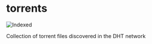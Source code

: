 torrents 
========
![Indexed](https://img.shields.io/badge/indexed-122734-blue)

Collection of torrent files discovered in the DHT network

